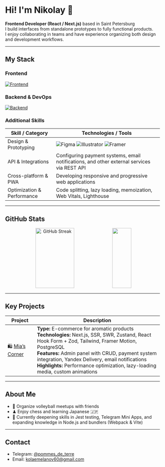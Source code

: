 # Hi! I'm Nikolay 👋

**Frontend Developer (React / Next.js)** based in Saint Petersburg  
I build interfaces from standalone prototypes to fully functional products.<br/>
I enjoy collaborating in teams and have experience organizing both design and development workflows.

---

## My Stack

### Frontend
[![Frontend](https://skillicons.dev/icons?i=nextjs,react,ts,js,redux,tailwind,css,sass,webpack,vite&perline=10)](https://skillicons.dev)  

### Backend & DevOps
[![Backend](https://skillicons.dev/icons?i=nodejs,postgres,mongodb,docker&perline=6)](https://skillicons.dev)  

### Additional Skills

| Skill / Category | Technologies / Tools |
|------------------|-------------------------|
| Design & Prototyping | ![Figma](https://skillicons.dev/icons?i=figma) ![Illustrator](https://skillicons.dev/icons?i=ai) ![Framer](https://skillicons.dev/icons?i=framer) |
| API & Integrations | Configuring payment systems, email notifications, and other external services via REST API |
| Cross-platform & PWA | Developing responsive and progressive web applications |
| Optimization & Performance | Code splitting, lazy loading, memoization, Web Vitals, Lighthouse |

---

## GitHub Stats

<p align="center">
  <a href="https://git.io/streak-stats"><img src="https://github-readme-streak-stats.herokuapp.com?user=lanovich&theme=gotham&short_numbers=true&date_format=%5BY%20%5DM%20j" width="50%" height="195px" alt="GitHub Streak" /></a>
  <img src="https://github-readme-stats.vercel.app/api/top-langs/?username=lanovich&layout=compact&theme=gotham" height="195px" width="35%" />
</p>

---

## Key Projects

| Project | Description |
|--------|----------|
| 🛍 [Mia’s Corner](https://www.mias-corner.ru/) | **Type:** E-commerce for aromatic products<br>**Technologies:** Next.js, SSR, SWR, Zustand, React Hook Form + Zod, Tailwind, Framer Motion, PostgreSQL<br>**Features:** Admin panel with CRUD, payment system integration, Yandex Delivery, email notifications<br>**Highlights:** Performance optimization, lazy-loading media, custom animations |

---

## About Me

- 🏐 Organize volleyball meetups with friends  
- ♟ Enjoy chess and learning Japanese 🇯🇵  
- 🌱 Currently deepening skills in Jest testing, Telegram Mini Apps, and expanding knowledge in Node.js and bundlers (Webpack & Vite)

---

## Contact

- Telegram: [@pommes_de_terre](https://t.me/pommes_de_terre)  
- Email: kolaemelanov60@gmail.com
